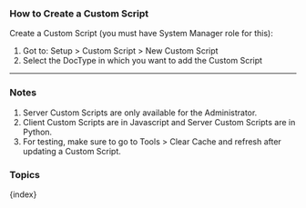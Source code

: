 <!-- add-breadcrumbs -->
### How to Create a Custom Script

Create a Custom Script (you must have System Manager role for this):

  1. Got to: Setup > Custom Script > New Custom Script
  2. Select the DocType in which you want to add the Custom Script

* * *

### Notes

  1. Server Custom Scripts are only available for the Administrator.
  2. Client Custom Scripts are in Javascript and Server Custom Scripts are in Python.
  3. For testing, make sure to go to Tools > Clear Cache and refresh after updating a Custom Script.

### Topics

{index}
